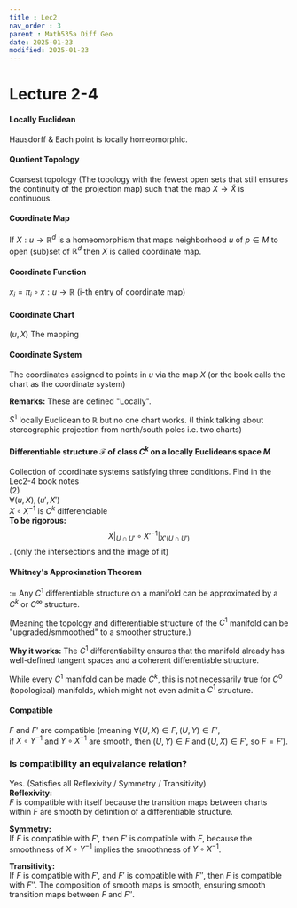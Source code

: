 ```yaml
---
title : Lec2
nav_order : 3
parent : Math535a Diff Geo
date: 2025-01-23
modified: 2025-01-23
---
```

# Lecture 2-4  
#### Locally Euclidean
Hausdorff & Each point is locally homeomorphic.  

#### Quotient Topology
Coarsest topology (The topology with the fewest open sets that still ensures the continuity of the projection map) such that the map $X \to \tilde{X}$ is continuous.  

#### Coordinate Map 
If $X: u \to \mathbb{R}^d$ is a homeomorphism that maps neighborhood $u$ of $p \in M$ to open (sub)set of $\mathbb{R}^d$ then $X$ is called coordinate map.  

#### Coordinate Function
$x_i = \pi_i \circ x : u \to \mathbb{R}$  (i-th entry of coordinate map)

#### Coordinate Chart 
$(u,X)$ The mapping 

#### Coordinate System
The coordinates assigned to points in $u$ via the map $X$ (or the book calls the chart as the coordinate system)

**Remarks:** These are defined "Locally".  

$S^1$ locally Euclidean to $\mathbb{R}$ but no one chart works.
(I think talking about stereographic projection from north/south poles i.e. two charts) 

#### Differentiable structure $\mathcal{F}$ of class $C^k$ on a locally Euclideans space $M$  
Collection of coordinate systems satisfying three conditions.
Find in the Lec2-4 book notes  
(2)  
$\forall (u,X), (u',X')$  
$X \circ X^{-1}$ is $C^k$ differenciable  
**To be rigorous:** $$X \big|_{U \cap U'} \circ X'^{-1} \big|_{X'(U \cap U')}$$. (only the intersections and the image of it)  

#### Whitney's Approximation Theorem  
:= Any $C^1$ differentiable structure on a manifold can be approximated by a $C^k$ or $C^{\infty}$ structure.  

(Meaning the topology and differentiable structure of the $C^1$ manifold can be "upgraded/smmoothed" to a smoother structure.)

**Why it works:** 
The $C^1$ differentiability ensures that the manifold already has well-defined tangent spaces and a coherent differentiable structure.

While every $C^1$ manifold can be made $C^k$, this is not necessarily true for $C^0$ (topological) manifolds, which might not even admit a $C^1$ structure.

#### Compatible
$F$ and $F'$ are compatible (meaning $\forall (U, X) \in F, (U, Y) \in F'$,  
if $X \circ Y^{-1}$ and $Y \circ X^{-1}$ are smooth, then $(U, Y) \in F$ and $(U, X) \in F'$, so $F = F'$). 

### Is compatibility an equivalance relation?  
Yes. (Satisfies all Reflexivity / Symmetry / Transitivity)  
**Reflexivity:**  
$F$ is compatible with itself because the transition maps between charts within $F$ are smooth by definition of a differentiable structure.

**Symmetry:**  
If $F$ is compatible with $F'$, then $F'$ is compatible with $F$, because the smoothness of $X \circ Y^{-1}$ implies the smoothness of $Y \circ X^{-1}$.

**Transitivity:**  
If $F$ is compatible with $F'$, and $F'$ is compatible with $F''$, then $F$ is compatible with $F''$. The composition of smooth maps is smooth, ensuring smooth transition maps between $F$ and $F''$.

